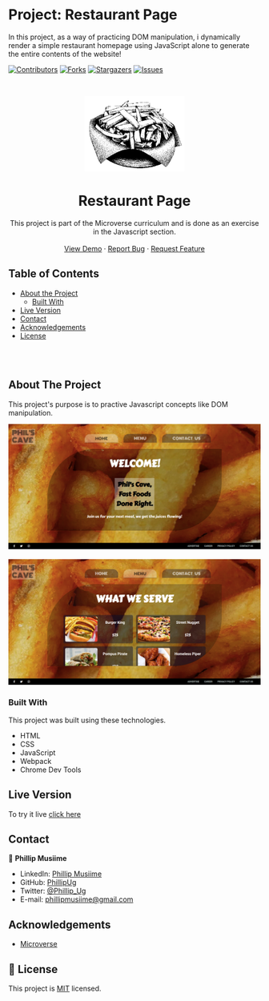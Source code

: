 # Project: Restaurant Page
In this project, as a way of practicing DOM manipulation, i dynamically render a simple restaurant homepage using JavaScript alone to generate the entire contents of the website!

<!--
*** Thanks for checking out this README Template. If you have a suggestion that would
*** make this better, please fork the repo and create a pull request or simply open
*** an issue with the tag "enhancement".
*** Thanks again! Now go create something AMAZING! :D
-->

<!-- PROJECT SHIELDS -->
<!--
*** I'm using markdown "reference style" links for readability.
*** Reference links are enclosed in brackets [ ] instead of parentheses ( ).
*** See the bottom of this document for the declaration of the reference variables
*** for contributors-url, forks-url, etc. This is an optional, concise syntax you may use.
*** https://www.markdownguide.org/basic-syntax/#reference-style-links
-->
[![Contributors][contributors-shield]][contributors-url]
[![Forks][forks-shield]][forks-url]
[![Stargazers][stars-shield]][stars-url]
[![Issues][issues-shield]][issues-url]

<!-- PROJECT LOGO -->
<br />
<p align="center">
  <a href="https://github.com/PhillipUg/restaurant-page">
    <img src="dist/images/food2.png" alt="Logo" width="200" height="150">
  </a>

  <h1 align="center">Restaurant Page</h1>

  <p align="center">
    This project is part of the Microverse curriculum and is done as an exercise in the Javascript section.
    <br />
    <br />
    <a href="https://rawcdn.githack.com/PhillipUg/restaurant-page/tree/restaurant-feature">View Demo</a>
    ·
    <a href="https://github.com/PhillipUg/restaurant-page/issues">Report Bug</a>
    ·
    <a href="https://github.com/PhillipUg/restaurant-page/issues">Request Feature</a>
  </p>
</p>

<!-- TABLE OF CONTENTS -->
## Table of Contents

* [About the Project](#about-the-project)
  * [Built With](#built-with)
* [Live Version](#live-version)
* [Contact](#contact)
* [Acknowledgements](#acknowledgements)
* [License](#license)

<br>
<br>
<!-- ABOUT THE PROJECT -->

## About The Project

This project's purpose is to practive Javascript concepts like DOM manipulation.

![Product Name Screen Shot][product-screenshot]
<br>
<br>
![Product Name Screen Shot][product-screenshot2]

<!-- ABOUT THE PROJECT -->
<!-- ## Installation

To use this app locally, this is what you need to:

* [Download](https://github.com/PhillipUg/restaurant-page/archive/master.zip) or clone this repo:
  - Clone with SSH:
  ```
    git@github.com:PhillipUg/restaurant-page.git
  ```
  - Clone with HTTPS
  ```
    https://github.com/PhillipUg/restaurant-page.git
  ```
* `cd` into the downloaded folder and run `npm install` -->

### Built With
This project was built using these technologies.
* HTML
* CSS
* JavaScript
* Webpack
* Chrome Dev Tools

## Live Version
To try it live [click here](https://rawcdn.githack.com/PhillipUg/restaurant-page/tree/restaurant-feature)

<!-- CONTACT -->

## Contact

👤 **Phillip Musiime**

- LinkedIn: [Phillip Musiime](https://www.linkedin.com/in/phillip-musiime/)
- GitHub: [PhillipUg](https://github.com/PhillipUg)
- Twitter: [@Phillip_Ug](https://twitter.com/Phillip_Ug)
- E-mail: phillipmusiime@gmail.com


<!-- ACKNOWLEDGEMENTS -->
## Acknowledgements
* [Microverse](https://www.microverse.org/)

<!-- MARKDOWN LINKS & IMAGES -->
<!-- https://www.markdownguide.org/basic-syntax/#reference-style-links -->
[contributors-shield]: https://img.shields.io/github/contributors/PhillipUg/restaurant-page.svg?style=flat-square
[contributors-url]: https://github.com/PhillipUg/restaurant-page/graphs/contributors
[forks-shield]: https://img.shields.io/github/forks/PhillipUg/restaurant-page.svg?style=flat-square
[forks-url]: https://github.com/PhillipUg/restaurant-page/network/members
[stars-shield]: https://img.shields.io/github/stars/PhillipUg/restaurant-page.svg?style=flat-square
[stars-url]: https://github.com/PhillipUg/restaurant-page/stargazers
[issues-shield]: https://img.shields.io/github/issues/PhillipUg/restaurant-page.svg?style=flat-square
[issues-url]: https://github.com/PhillipUg/restaurant-page/issues
[product-screenshot]: dist/images/page1.png
[product-screenshot2]: dist/images/page2.png


## 📝 License

This project is [MIT](https://opensource.org/licenses/MIT) licensed.
